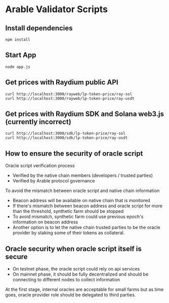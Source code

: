 # Arable Validator Scripts

## Install dependencies

`npm install`

## Start App

`node app.js`

## Get prices with Raydium public API

```
curl http://localhost:3000/rayweb/lp-token-price/ray-sol
curl http://localhost:3000/rayweb/lp-token-price/ray-usdt
```

## Get prices with Raydium SDK and Solana web3.js (currently incorrect)

```
curl http://localhost:3000/sdk/lp-token-price/ray-sol
curl http://localhost:3000/sdk/lp-token-price/ray-usdt
```

## How to ensure the security of oracle script

Oracle script verification process

- Verified by the native chain members (developers / trusted parties)
- Verified by Arable protocol governance

To avoid the mismatch between oracle script and native chain information

- Beacon address will be available on native chain that is monitored
- If there's mismatch between beacon address and oracle script for more than the threshold, synthetic farm should be stopped
- To avoid mismatch, synthetic farm could use previous epoch's information on beacon address
- Another option is to let the native chain trusted parties to be the oracle provider by staking some of their tokens as collateral.

## Oracle security when oracle script itself is secure

- On testnet phase, the oracle script could rely on api services
- On mainnet phase, it should be fully decentralized and should be connecting to different nodes to collect information

At the first stage, internal oracles are acceptable for small farms but as time goes, oracle provider role should be delegated to third parties.

